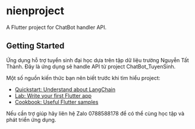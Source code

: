 # nienproject

A Flutter project for ChatBot handler API.

## Getting Started

Ứng dụng hỗ trợ tuyển sinh đại học dựa trên tập dữ liệu trường Nguyễn Tất Thành.
Đây là ứng dụng sẽ handle API từ project ChatBot_TuyenSinh.

Một số nguồn kiến thức bạn nên biết trước khi tìm hiểu project:
- [Quickstart: Understand about LangChain](https://python.langchain.com/v0.1/docs/get_started/quickstart/)
- [Lab: Write your first Flutter app](https://docs.flutter.dev/get-started/codelab)
- [Cookbook: Useful Flutter samples](https://docs.flutter.dev/cookbook)

Nếu cần trợ giúp hãy liên hệ Zalo 0788588178 để có thể cùng học tập và phát triển ứng dụng.
